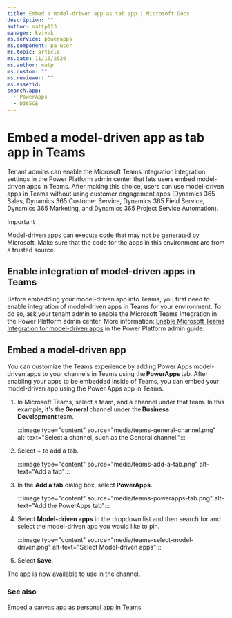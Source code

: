 ```yaml
---
title: Embed a model-driven app as tab app | Microsoft Docs
description: ""
author: mattp123
manager: kvivek
ms.service: powerapps
ms.component: pa-user
ms.topic: article
ms.date: 11/16/2020
ms.author: matp
ms.custom: ""
ms.reviewer: ""
ms.assetid: 
search.app: 
  - PowerApps
  - D365CE
---
```


# Embed a model-driven app as tab app in Teams

Tenant admins can enable the Microsoft Teams integration integration settings in the Power Platform admin center that lets users embed model-driven apps in Teams. After making this choice, users can use model-driven apps in Teams without using customer engagement apps (Dynamics 365 Sales, Dynamics 365 Customer Service, Dynamics 365 Field Service, Dynamics 365 Marketing, and Dynamics 365 Project Service Automation).

> [!IMPORTANT]
> Model-driven apps can execute code that may not be generated by Microsoft. Make sure that the code for the apps in this environment are from a trusted source.

## Enable integration of model-driven apps in Teams

Before embedding your model-driven app into Teams, you first need to enable integration of model-driven apps in Teams for your environment. To do so, ask your tenant admin to enable the Microsoft Teams Integration in the Power Platform admin center. More information: [Enable Microsoft Teams Integration for model-driven apps](/power-platform/admin/enable-teams-integration) in the Power Platform admin guide.

## Embed a model-driven app

You can customize the Teams experience by adding Power Apps model-driven apps to your channels in Teams using the **PowerApps** tab. After enabling your apps to be embedded inside of Teams, you can embed your model-driven app using the Power Apps app in Teams.

1. In Microsoft Teams, select a team, and a channel under that team. In this example, it's the **General** channel under the **Business Development** team.

   :::image type="content" source="media/teams-general-channel.png" alt-text="Select a channel, such as the General channel.":::

1. Select **+** to add a tab.

   :::image type="content" source="media/teams-add-a-tab.png" alt-text="Add a tab":::

1. In the **Add a tab** dialog box, select **PowerApps**.

   :::image type="content" source="media/teams-powerapps-tab.png" alt-text="Add the PowerApps tab":::

1. Select **Model-driven apps** in the dropdown list and then search for and select the model-driven app you would like to pin.

   :::image type="content" source="media/teams-select-model-driven.png" alt-text="Select Model-driven apps":::

1. Select **Save**.

The app is now available to use in the channel.

### See also
[Embed a canvas app as personal app in Teams](embed-teams-app.md)
